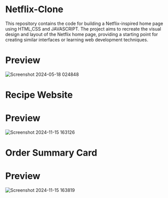 # Netflix-Clone
This repository contains the code for building a Netflix-inspired home page using HTML,CSS and JAVASCRIPT. The project aims to recreate the visual design and layout of the Netflix home page, providing a starting point for creating similar interfaces or learning web development techniques.

# Preview 
![Screenshot 2024-05-18 024848](https://github.com/SujitYalmar/Netflix-Clone/assets/155601038/f98c2a26-d288-432a-b2d3-d61c7bfbb490)

# Recipe Website 

# Preview 

![Screenshot 2024-11-15 163126](https://github.com/user-attachments/assets/c02d1852-5d76-48fe-8f38-17a955f2e085)
# Order Summary Card

# Preview
![Screenshot 2024-11-15 163819](https://github.com/user-attachments/assets/973c30ce-fd44-4130-ba85-305e77337b75)
